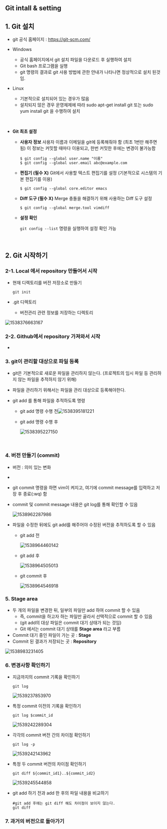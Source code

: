 ## Git intall & setting

## 1. Git 설치

- git 공식 홈페이지 : https://git-scm.com/

- Windows
  - 공식 홈페이지에서 git 설치 파일을 다운로드 후 실행하여 설치
  - Git bash 프로그램을 실행
  - git 명령의 결과로 git 사용 방법에 관한 안내가 나타나면 정상적으로 설치 된것임.

- Linux
  - 기본적으로 설치되어 있는 경우가 많음
  - 설치되지 않은 경우 운영체제에 따라 sudo apt-get install git 또는 sudo yum install git 을 수행하여 설치

  ​

- **Git 최초 설정** 

  - **사용자 정보**
    사용자 이름과 이메일을 git에 등록해줘야 함 (최초 1번만 해주면 됨) 
    이 정보는 커밋할 때마다 이용되고, 한번 커밋한 후에는 변경이 불가능함

    ```shell
    $ git config --global user.name "이름"
    $ git config --global user.email abc@example.com
    ```

  - **편집기 (필수 X)**
    Git에서 사용할 텍스트 편집기를 설정 (기본적으로 시스템의 기본 편집기를 이용)

    ```shell
    $ git config --global core.editor emacs
    ```

  - **Diff 도구 (필수 X)**
    Merge 충돌을 해결하기 위해 사용하는 Diff 도구 설정

    ```shell
    $ git config --global merge.tool vimdiff
    ```

  - **설정 확인**

    `git config --list` 명령을 실행하여 설정 확인 가능

    ​



## 2. Git 시작하기

### 2-1. Local 에서 repository 만들어서 시작

- 현재 디렉토리를 버전 저장소로 만들기

  ```shell
  git init
  ```

- .git 디렉토리

  - 버전관리 관련 정보를 저장하는 디렉토리

![1538376663167](C:\Users\my\AppData\Local\Temp\1538376663167.png)

### 2-2. Github에서 repository 가져와서 시작

- ​



### 3. git이 관리할 대상으로 파일 등록

- git은 기본적으로 새로운 파일을 관리하지 않는다.
  (프로젝트의 임시 파일 등 관리하지 않는 파일을 추적하지 않기 위해)

- 파일을 관리하기 위해서는 파일을 관리 대상으로 등록해야한다.

- git add 를 통해 파일을 추적하도록 명령

  - git add 명령 수행 전![1538395181221](C:\Users\my\AppData\Local\Temp\1538395181221.png)

  - git add 명령 수행 후

    ![1538395227150](C:\Users\my\AppData\Local\Temp\1538395227150.png)

    ​


### 4. 버전 만들기 (commit)

- 버전 : 의미 있는 변화
- ​


- git commit 명령을 하면 vim이 켜지고, 여기에 commit message를 입력하고 저장 후 종료(:wq) 함

- commit 및 commit message 내용은 git log를 통해 확인할 수 있음

  ![1538962287986](C:\Users\my\AppData\Local\Temp\1538962287986.png)

- 파일을 수정한 뒤에도 git add를 해주어야 수정된 버전을 추적하도록 할 수 있음

  - git add 전

    ![1538964460142](C:\Users\my\AppData\Local\Temp\1538964460142.png)

  - git add 후

    ![1538964505013](C:\Users\my\AppData\Local\Temp\1538964505013.png)

  - git commit 후

    ![1538964546918](C:\Users\my\AppData\Local\Temp\1538964546918.png)




### 5. Stage area

- 두 개의 파일을 변경한 뒤, 일부의 파일만 add 하여 commit 할 수 있음
  - 즉, commit을 하고자 하는 파일만 골라서 선택적으로 commit 할 수 있음
  - (git add의 대상 파일은 commit 대기 상태가 되는 것임)
  - Git 에서는 commit 대기 상태를 **Stage area** 라고 부름
- Commit 대기 중인 파일이 가는 곳 : **Stage**
- Commit 된 결과가 저장되는 곳 : **Repository**

![1538983231405](C:\Users\my\AppData\Local\Temp\1538983231405.png)



### 6. 변경사항 확인하기

- 지금까지의 commit 기록을 확인하기

  ```shell
  git log
  ```

  ![1539237853970](C:\Users\my\AppData\Local\Temp\1539237853970.png)

- 특정 commit 이전의 기록을 확인하기

  ```shell
  git log $commit_id
  ```

  ![1539242289304](C:\Users\my\AppData\Local\Temp\1539242289304.png)

- 각각의 commit 버전 간의 차이점 확인하기

  ```shell
  git log -p
  ```

  ![1539242143962](C:\Users\my\AppData\Local\Temp\1539242143962.png)

- 특정 두 commit 버전의 차이점 확인하기

  ```shell
  git diff ${commit_id1}..${commit_id2}
  ```

  ![1539245544858](C:\Users\my\AppData\Local\Temp\1539245544858.png)

- git add 하기 전과 add 한 후의 파일 내용을 비교하기

  ```shell
  #git add 후에는 git diff 해도 차이점이 보이지 않는다.
  git diff
  ```



### 7. 과거의 버전으로 돌아가기

